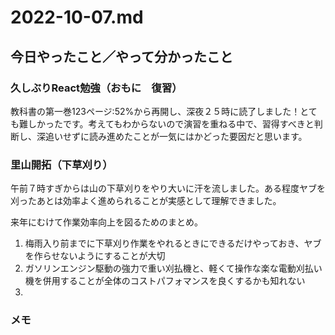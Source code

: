 # 2022-10-07.md

## 今日やったこと／やって分かったこと

### 久しぶりReact勉強（おもに　復習）

教科書の第一巻123ページ:52%から再開し、深夜２５時に読了しました！とても難しかったです。考えてもわからないので演習を重ねる中で、習得すべきと判断し、深追いせずに読み進めたことが一気にはかどった要因だと思います。


### 里山開拓（下草刈り）

午前７時すぎからは山の下草刈りをやり大いに汗を流しました。ある程度ヤブを刈ったあとは効率よく進められることが実感として理解できました。  

来年にむけて作業効率向上を図るためのまとめ。

1. 梅雨入り前までに下草刈り作業をやれるときにできるだけやっておき、ヤブを作らせないようにすることが大切
1. ガソリンエンジン駆動の強力で重い刈払機と、軽くて操作な楽な電動刈払い機を併用することが全体のコストパフォマンスを良くするかも知れない
1. 

###

### 

### メモ
